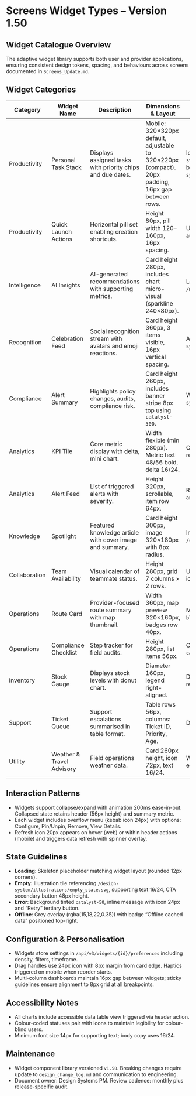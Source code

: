# Screens Widget Types – Version 1.50

## Widget Catalogue Overview
The adaptive widget library supports both user and provider applications, ensuring consistent design tokens, spacing, and behaviours across screens documented in `Screens_Update.md`.

## Widget Categories
| Category | Widget Name | Description | Dimensions & Layout | Asset Dependencies |
| --- | --- | --- | --- | --- |
| Productivity | Personal Task Stack | Displays assigned tasks with priority chips and due dates. | Mobile: 320×320px default, adjustable to 320×220px (compact). 20px padding, 16px gap between rows. | Icons from `/design-system/icons/outline2/task.svg`; background pattern optional from `/design-system/textures/subtle-grid.png`. |
| Productivity | Quick Launch Actions | Horizontal pill set enabling creation shortcuts. | Height 80px, pill width 120–160px, 16px spacing. | Uses gradient overlay `aurora-500` → `aurora-300`. |
| Intelligence | AI Insights | AI-generated recommendations with supporting metrics. | Card height 280px, includes chart micro-visual (sparkline 240×80px). | Lottie animation `/motion/v1.50/widgets/insight_pulse.json`. |
| Recognition | Celebration Feed | Social recognition stream with avatars and emoji reactions. | Card height 360px, 3 items visible, 16px vertical spacing. | Avatar assets 48px from `/design-system/avatars/v1.50/`. |
| Compliance | Alert Summary | Highlights policy changes, audits, compliance risk. | Card height 260px, includes banner stripe 8px top using `catalyst-500`. | Warning icon `/design-system/icons/outline2/shield-alert.svg`. |
| Analytics | KPI Tile | Core metric display with delta, mini chart. | Width flexible (min 280px). Metric text 48/56 bold, delta 16/24. | Chart library component `ChartMiniLine` referencing analytics palette. |
| Analytics | Alert Feed | List of triggered alerts with severity. | Height 320px, scrollable, item row 64px. | Real-time data via WebSocket channel `analytics-alerts`. |
| Knowledge | Spotlight | Featured knowledge article with cover image and summary. | Card height 300px, image 320×180px with 8px radius. | Image pulled from `/content/knowledge/covers/`. |
| Collaboration | Team Availability | Visual calendar of teammate status. | Height 280px, grid 7 columns × 2 rows. | Uses `granite-200` background stripes, icons 20px. |
| Operations | Route Card | Provider-focused route summary with map thumbnail. | Width 360px, map preview 320×160px, badges row 40px. | Map tile from Mapbox (enterprise style `blackwellen-field`). |
| Operations | Compliance Checklist | Step tracker for field audits. | Height 280px, list items 56px. | Check icons `harbour-500`, due date label `catalyst-500`. |
| Inventory | Stock Gauge | Displays stock levels with donut chart. | Diameter 160px, legend right-aligned. | Donut chart component `ChartDonut` referencing inventory palette. |
| Support | Ticket Queue | Support escalations summarised in table format. | Table rows 56px, columns: Ticket ID, Priority, Age. | Data from `/api/v3/support/tickets`. |
| Utility | Weather & Travel Advisory | Field operations weather data. | Card 260px height, icon 72px, text 16/24. | Weather API integration (Dark Sky enterprise). |

## Interaction Patterns
- Widgets support collapse/expand with animation 200ms ease-in-out. Collapsed state retains header (56px height) and summary metric.
- Each widget includes overflow menu (kebab icon 24px) with options: Configure, Pin/Unpin, Remove, View Details.
- Refresh icon 20px appears on hover (web) or within header actions (mobile) and triggers data refresh with spinner overlay.

## State Guidelines
- **Loading**: Skeleton placeholder matching widget layout (rounded 12px corners).
- **Empty**: Illustration tile referencing `/design-system/illustrations/empty_state.svg`, supporting text 16/24, CTA secondary button 48px height.
- **Error**: Background tinted `catalyst-50`, inline message with icon 24px and “Retry” tertiary button.
- **Offline**: Grey overlay (rgba(15,18,22,0.35)) with badge “Offline cached data” positioned top-right.

## Configuration & Personalisation
- Widgets store settings in `/api/v3/widgets/{id}/preferences` including density, filters, timeframe.
- Drag handles use 24px icon with 8px margin from card edge. Haptics triggered on mobile when reorder starts.
- Multi-column dashboards maintain 16px gap between widgets; sticky guidelines ensure alignment to 8px grid at all breakpoints.

## Accessibility Notes
- All charts include accessible data table view triggered via header action.
- Colour-coded statuses pair with icons to maintain legibility for colour-blind users.
- Minimum font size 14px for supporting text; body copy uses 16/24.

## Maintenance
- Widget component library versioned `v1.50`. Breaking changes require update to `design_change_log.md` and communication to engineering.
- Document owner: Design Systems PM. Review cadence: monthly plus release-specific audit.
